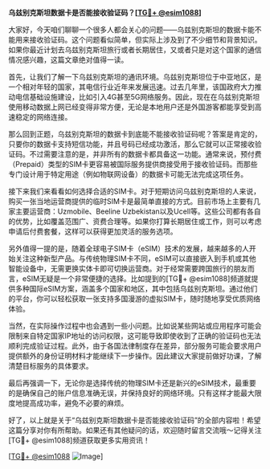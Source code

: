 **乌兹别克斯坦数据卡是否能接收验证码？[[TG💪+ @esim1088](https://t.me/s/esim1088)]**

大家好，今天咱们聊聊一个很多人都会关心的问题——乌兹别克斯坦的数据卡能不能用来接收验证码。这个问题看似简单，但实际上涉及到了不少细节和背景知识。如果你最近计划去乌兹别克斯坦旅行或者长期居住，又或者只是对这个国家的通信情况感兴趣，这篇文章绝对值得一读。

首先，让我们了解一下乌兹别克斯坦的通讯环境。乌兹别克斯坦位于中亚地区，是一个相对年轻的国家，其电信行业近年来发展迅速。过去几年里，该国政府大力推动电信基础设施建设，比如引入4G甚至5G网络服务。因此，现在在乌兹别克斯坦使用移动数据上网已经变得非常方便，无论是本地用户还是外国游客都能享受到高速稳定的网络连接。

那么回到正题，乌兹别克斯坦的数据卡到底能不能接收验证码呢？答案是肯定的，只要你的数据卡支持短信功能，并且号码已经成功激活，那么它就可以正常接收验证码。不过需要注意的是，并非所有的数据卡都具备这一功能。通常来说，预付费（Prepaid）类型的SIM卡更容易被国际服务提供商接受用于接收验证码。而那些专门设计用于特定用途（例如物联网设备）的数据卡可能无法完成这项任务。

接下来我们来看看如何选择合适的SIM卡。对于短期访问乌兹别克斯坦的人来说，购买一张当地运营商提供的临时SIM卡是最简单直接的方式。目前市场上主要有几家主要运营商：Uzmobile、Beeline Uzbekistan以及Ucell等。这些公司都有各自的优势，比如覆盖范围广、资费合理等。如果你打算长期居住或工作，则可以考虑申请后付费套餐，这样可以获得更加灵活的服务选项。

另外值得一提的是，随着全球电子SIM卡（eSIM）技术的发展，越来越多的人开始关注这种新型产品。与传统物理SIM卡不同，eSIM可以直接嵌入到手机或其他智能设备中，无需更换实体卡即可切换运营商。对于经常需要跨国旅行的朋友而言，eSIM无疑是一个非常便捷的选择。比如提到的[TG💪+ @esim1088]频道就提供多种国际eSIM方案，涵盖多个国家和地区，其中包括乌兹别克斯坦。通过他们的平台，你可以轻松获取一张支持多国漫游的虚拟SIM卡，随时随地享受优质网络体验。

当然，在实际操作过程中也会遇到一些小问题。比如说某些网站或应用程序可能会限制来自特定国家IP地址的访问权限，这可能导致即使收到了正确的验证码也无法顺利完成验证过程。此外，由于各国法律制度存在差异，部分服务可能会要求用户提供额外的身份证明材料才能继续下一步操作。因此建议大家提前做好功课，了解清楚目标服务的具体要求。

最后再强调一下，无论你是选择传统的物理SIM卡还是新兴的eSIM技术，最重要的是确保自己的账户信息准确无误，并保持良好的网络环境。只有这样才能最大限度地提高成功率，避免不必要的麻烦。

好了，以上就是关于“乌兹别克斯坦数据卡是否能接收验证码”的全部内容啦！希望这篇分享对你有所帮助。如果还有其他疑问的话，欢迎随时留言交流哦～记得关注[TG💪+ @esim1088]频道获取更多实用资讯！

[[TG💪+ @esim1088](https://t.me/s/esim1088) ![Image](https://i.postimg.cc/4NQfJmqS/Snipaste-2025-05-13-00-14-12.png)]